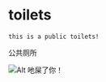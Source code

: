 # toilets
```
this is a public toilets!
```
公共厕所

![Alt 吔屎了你！](http://ww4.sinaimg.cn/large/6af89bc8gw1f8r1xk546aj20b408eglo.jpg)